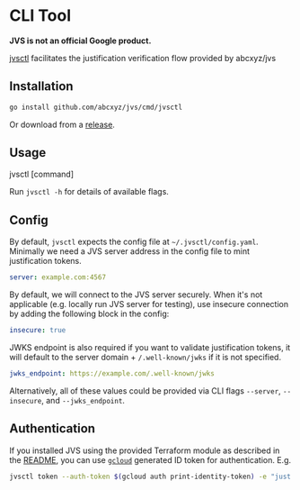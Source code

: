 # CLI Tool

**JVS is not an official Google product.**

[jvsctl](../cmd/jvsctl) facilitates the justification verification flow provided
by abcxyz/jvs

## Installation

```sh
go install github.com/abcxyz/jvs/cmd/jvsctl
```

Or download from a
[release](https://github.com/abcxyz/lumberjack/releases/tag/v0.0.4).

## Usage

jvsctl [command]

Run `jvsctl -h` for details of available flags.

## Config

By default, `jvsctl` expects the config file at `~/.jvsctl/config.yaml`.
Minimally we need a JVS server address in the config file to mint justification
tokens.

```yaml
server: example.com:4567
```

By default, we will connect to the JVS server securely. When it's not applicable
(e.g. locally run JVS server for testing), use insecure connection by adding the
following block in the config:

```yaml
insecure: true
```

JWKS endpoint is also required if you want to validate justification tokens, it
will default to the server domain + `/.well-known/jwks` if it is not specified.

```yaml
jwks_endpoint: https://example.com/.well-known/jwks
```

Alternatively, all of these values could be provided via CLI flags `--server`,
`--insecure`, and `--jwks_endpoint`.

## Authentication

If you installed JVS using the provided Terraform module as described in the
[README](../README.md#installation), you can use
[`gcloud`](https://cloud.google.com/sdk/gcloud) generated ID token for
authentication. E.g.

```sh
jvsctl token --auth-token $(gcloud auth print-identity-token) -e "just testing"
```

